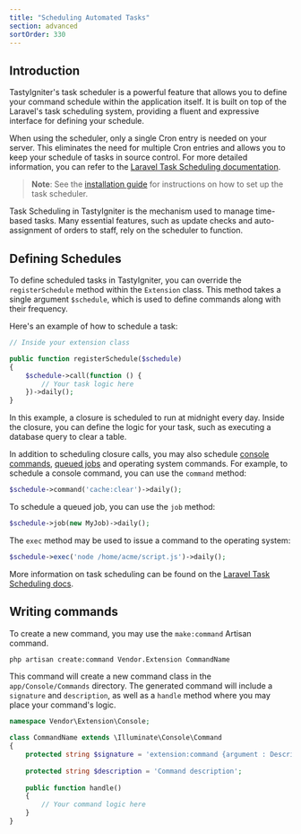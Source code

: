 ```yaml
---
title: "Scheduling Automated Tasks"
section: advanced
sortOrder: 330
---
```


## Introduction

TastyIgniter's task scheduler is a powerful feature that allows you to define your command schedule within the application itself. It is built on top of the Laravel's task scheduling system, providing a fluent and expressive interface for defining your schedule. 

When using the scheduler, only a single Cron entry is needed on your server. This eliminates the need for multiple Cron entries and allows you to keep your schedule of tasks in source control. For more detailed information, you can refer to the [Laravel Task Scheduling documentation](https://laravel.com/docs/scheduling).

> **Note**: See the [installation guide](../installation#setting-up-the-task-scheduler) for instructions on how to set up the task scheduler.

Task Scheduling in TastyIgniter is the mechanism used to manage time-based tasks. Many essential features, such as update checks and auto-assignment of orders to staff, rely on the scheduler to function.

## Defining Schedules

To define scheduled tasks in TastyIgniter, you can override the `registerSchedule` method within the `Extension` class. This method takes a single argument `$schedule`, which is used to define commands along with their frequency.

Here's an example of how to schedule a task:

```php
// Inside your extension class

public function registerSchedule($schedule)
{
    $schedule->call(function () {
        // Your task logic here
    })->daily();
}
```

In this example, a closure is scheduled to run at midnight every day. Inside the closure, you can define the logic for your task, such as executing a database query to clear a table.

In addition to scheduling closure calls, you may also schedule [console commands](https://laravel.com/docs/artisan), [queued jobs](https://laravel.com/docs/queues) and operating system commands. For example, to schedule a console command, you can use the `command` method: 

```php
$schedule->command('cache:clear')->daily();
```

To schedule a queued job, you can use the `job` method:

```php
$schedule->job(new MyJob)->daily();
```

The `exec` method may be used to issue a command to the operating system:

```php
$schedule->exec('node /home/acme/script.js')->daily();
```

More information on task scheduling can be found on the [Laravel Task Scheduling docs](https://laravel.com/docs/scheduling).

## Writing commands

To create a new command, you may use the `make:command` Artisan command.

```bash
php artisan create:command Vendor.Extension CommandName
```

This command will create a new command class in the `app/Console/Commands` directory. The generated command will include a `signature` and `description`, as well as a `handle` method where you may place your command's logic.

```php
namespace Vendor\Extension\Console;

class CommandName extends \Illuminate\Console\Command
{
    protected string $signature = 'extension:command {argument : Description} {--option : Description}';
    
    protected string $description = 'Command description';
    
    public function handle()
    {
        // Your command logic here
    }
}
```

